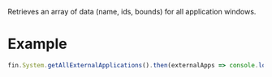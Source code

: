 Retrieves an array of data (name, ids, bounds) for all application windows.
# Example
```js
fin.System.getAllExternalApplications().then(externalApps => console.log('Total external apps: ' + externalApps.length)).catch(err => console.log(err));
```
